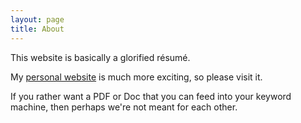 ```yaml
---
layout: page
title: About
---
```


This website is basically a glorified résumé.

My [personal website](http://opyate.com) is much more exciting, so please visit it.

If you rather want a PDF or Doc that you can feed into your keyword machine, then perhaps we're not meant for each other.

